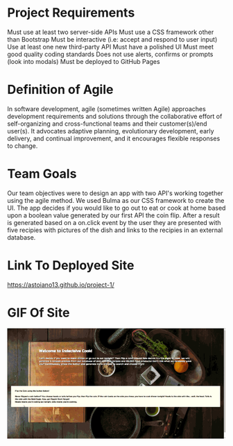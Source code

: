 # Project Requirements

Must use at least two server-side APIs
Must use a CSS framework other than Bootstrap
Must be interactive (i.e: accept and respond to user input)
Use at least one new third-party API
Must have a polished UI
Must meet good quality coding standards
Does not use alerts, confirms or prompts (look into modals)
Must be deployed to GitHub Pages

# Definition of Agile
In software development, agile (sometimes written Agile) approaches development requirements and solutions through the collaborative effort of self-organizing and cross-functional teams and their customer(s)/end user(s). It advocates adaptive planning, evolutionary development, early delivery, and continual improvement, and it encourages flexible responses to change.

# Team Goals
Our team objectives were to design an app with two API's working together using the agile method.  We used Bulma as our CSS framework to create the UI.  The app decides if you would like to go out to eat or cook at home based upon a boolean value generated by our first API the coin flip.  After a result is generated based on a on.click event by the user they are presented with five recipies with pictures of the dish and links to the recipies in an external database. 




# Link To Deployed Site
https://astoiano13.github.io/project-1/

# GIF Of Site
<img src="Assets\Images\indecisive.gif" alt="gif_of_site">